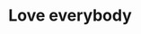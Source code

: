 ---
pid: llp215
title: Love everybody
location_transcription: Mall
coordinates: "[-75.168128560496, 39.952016842696]"
zipcode: '19102'
gen_neighborhood: Center City
neighborhood: Rittenhouse Square,Avenue of The Arts
outside_phl: 
age: '11'
age_range: 6-13
instagram: 
image_file_name: llp_215.jpg
proposal_transcription: Love Everyone
topic: Inclusivity,Love
topic_summary: 0, 0
type: Sculpture Statue
keywords_other: heart
credit: Amaiya Rocap
image_labels: 
twitter: 
facebook: 
permalink: "/monuments/llp215/"
layout: item-page
---